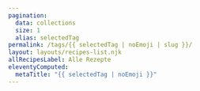```yaml
---
pagination:
  data: collections
  size: 1
  alias: selectedTag
permalink: /tags/{{ selectedTag | noEmoji | slug }}/
layout: layouts/recipes-list.njk
allRecipesLabel: Alle Rezepte
eleventyComputed:
  metaTitle: "{{ selectedTag | noEmoji }}"
---
```


